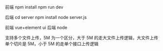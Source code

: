 前端
npm install
npm run dev

后端
cd server
npm install
node server.js

前端 vue+element ui 后端 node

支持多个文件上传，5M 为一个区分，大于 5M 的走大文件上传逻辑，大文件上传单个切片是 5M，小于 5M 的走单个接口上传逻辑
